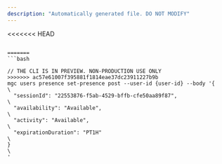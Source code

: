 ```yaml
---
description: "Automatically generated file. DO NOT MODIFY"
---
```


<<<<<<< HEAD
```cli

=======
```bash

// THE CLI IS IN PREVIEW. NON-PRODUCTION USE ONLY
>>>>>>> ac57e61007f395881f1814eae37dc23911227b9b
mgc users presence set-presence post --user-id {user-id} --body '{\
  "sessionId": "22553876-f5ab-4529-bffb-cfe50aa89f87",\
  "availability": "Available",\
  "activity": "Available",\
  "expirationDuration": "PT1H"\
}\
'

```